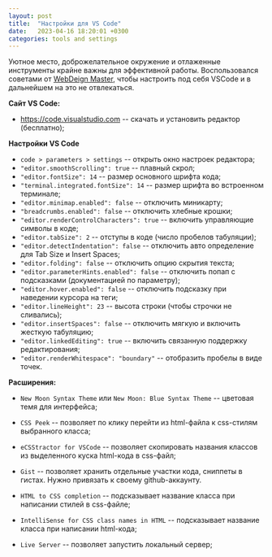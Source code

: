 ```yaml
---
layout: post
title:  "Настройки для VS Code"
date:   2023-04-16 18:20:01 +0300
categories: tools and settings
---
```


Уютное место, доброжелательное окружение и отлаженные инструменты крайне важны для эффективной работы. Воспользовался советами от [WebDeign Master](https://webdesign-master.ru/blog/tools/vscode.html), чтобы настроить под себя VSCode и в дальнейшем на это не отвлекаться.

**Сайт VS Code:**
- https://code.visualstudio.com -- скачать и установить редактор (бесплатно);

**Настройки VS Code**
- `code > parameters > settings` -- открыть окно настроек редактора;
- `"editor.smoothScrolling": true` -- плавный скрол;
- `"editor.fontSize": 14` -- размер основного шрифта кода;
- `"terminal.integrated.fontSize": 14` -- размер шрифта во встроенном терминале;
- `"editor.minimap.enabled": false` -- отключить миникарту;
- `"breadcrumbs.enabled": false` -- отключить хлебные крошки;
- `"editor.renderControlCharacters": true` -- включить управляющие символы в коде;
- `"editor.tabSize": 2` -- отступы в коде (число пробелов табуляции);
- `"editor.detectIndentation": false` -- отключить авто определение для Tab Size и Insert Spaces;
- `"editor.folding": false` -- отключить опцию скрытия текста;
- `"editor.parameterHints.enabled": false` -- отключить попап с подсказками (документацией по параметру);
- `"editor.hover.enabled": false` -- отключить подсказку при наведении курсора на теги;
- `"editor.lineHeight": 23` -- высота строки (чтобы строчки не сливались);
- `"editor.insertSpaces": false` -- отключить мягкую и включить жесткую табуляцию;
- `"editor.linkedEditing": true` -- включить связанную поддержку редактирования;
- `"editor.renderWhitespace": "boundary"` -- отобразить пробелы в виде точек.

**Расширения:**
- `New Moon Syntax Theme` или `New Moon: Blue Syntax Theme` -- цветовая темя для интерфейса;
  
- `CSS Peek` -- позволяет по клику перейти из html-файла к css-стилям выбранного класса;

- `eCSStractor for VSCode` -- позволяет скопировать названия классов из выделенного куска html-кода в css-файл;

- `Gist` -- позволяет хранить отдельные участки кода, сниппеты в гистах. Нужно привязать к своему github-аккаунту.

- `HTML to CSS completion` -- подсказывает название класса при написании стилей в css-файле;

- `IntelliSense for CSS class names in HTML` -- подсказывает название класса при написании html-кода;

- `Live Server` -- позволяет запустить локальный сервер;
